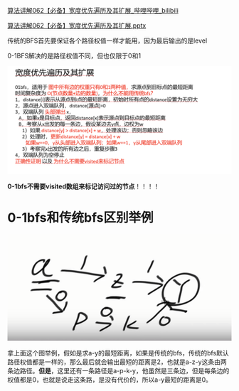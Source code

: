 

[算法讲解062【必备】宽度优先遍历及其扩展_哔哩哔哩_bilibili](https://www.bilibili.com/video/BV1Dw411w7P5?spm_id_from=333.788.recommend_more_video.-1&vd_source=96c1635797a0d7626fb60e973a29da38)





 [算法讲解062【必备】宽度优先遍历及其扩展.pptx](..\..\..\..\Java资料\数据结构与算法\zuoGod_algorithm-journey-main\ppt\算法讲解062【必备】宽度优先遍历及其扩展.pptx) 





传统的BFS首先要保证各个路径权值一样才能用，因为最后输出的是level

0-1BFS解决的是路径权值不同，但也仅限于0和1



![{83254E25-12CB-4953-85A3-BF64CF6E78E6}](assets/{83254E25-12CB-4953-85A3-BF64CF6E78E6}.png)



**0-1bfs不需要visited数组来标记访问过的节点**！！！！



# 0-1bfs和传统bfs区别举例

![{172AA08D-CD9B-430E-863B-3ADE600669E0}](assets/{172AA08D-CD9B-430E-863B-3ADE600669E0}.png)



拿上面这个图举例，假如是求a-y的最短距离，如果是传统的bfs，传统的bfs默认路径权值都是一样的，那么最后就会输出最短的距离是2，也就是a-z-y这条由两条边路径。**但是**，这里还有一条路径是a-p-k-y，他虽然是三条边，但是每条边的权值都是0，也就是说走这条路，是没有代价的，所以a-y最短的距离是0。